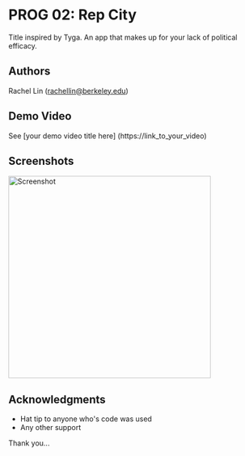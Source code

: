 # PROG 02: Rep City

Title inspired by Tyga. An app that makes up for your lack of political efficacy.

## Authors

Rachel Lin ([rachellin@berkeley.edu](mailto:rachellin@berkeley.edu))

## Demo Video

See [your demo video title here] (https://link_to_your_video)

## Screenshots

<img src="screenshots/main.png" height="400" alt="Screenshot"/>

## Acknowledgments

* Hat tip to anyone who's code was used
* Any other support

Thank you...
